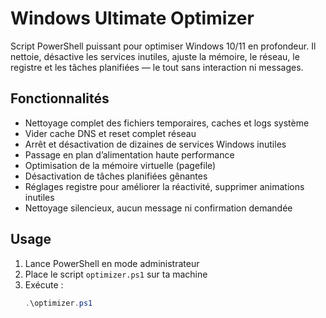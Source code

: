 # Windows Ultimate Optimizer

Script PowerShell puissant pour optimiser Windows 10/11 en profondeur. Il nettoie, désactive les services inutiles, ajuste la mémoire, le réseau, le registre et les tâches planifiées — le tout sans interaction ni messages.

## Fonctionnalités

- Nettoyage complet des fichiers temporaires, caches et logs système  
- Vider cache DNS et reset complet réseau  
- Arrêt et désactivation de dizaines de services Windows inutiles  
- Passage en plan d’alimentation haute performance  
- Optimisation de la mémoire virtuelle (pagefile)  
- Désactivation de tâches planifiées gênantes  
- Réglages registre pour améliorer la réactivité, supprimer animations inutiles  
- Nettoyage silencieux, aucun message ni confirmation demandée  

## Usage

1. Lance PowerShell en mode administrateur  
2. Place le script `optimizer.ps1` sur ta machine  
3. Exécute :  
   ```powershell
   .\optimizer.ps1
